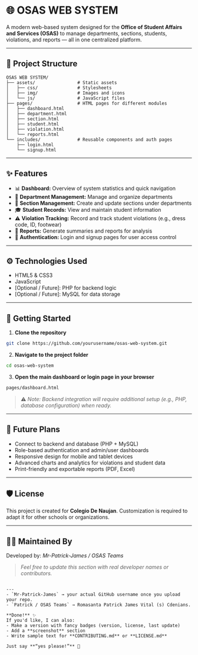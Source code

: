 # 🌐 OSAS WEB SYSTEM

A modern web-based system designed for the **Office of Student Affairs and Services (OSAS)** to manage departments, sections, students, violations, and reports — all in one centralized platform.

---

## 📁 Project Structure

```text
OSAS WEB SYSTEM/
├── assets/                # Static assets
│   ├── css/               # Stylesheets
│   ├── img/               # Images and icons
│   └── js/                # JavaScript files
├── pages/                 # HTML pages for different modules
│   ├── dashboard.html
│   ├── department.html
│   ├── section.html
│   ├── student.html
│   ├── violation.html
│   └── reports.html
└── includes/              # Reusable components and auth pages
    ├── login.html
    └── signup.html
````

---

## ✨ Features

* 📊 **Dashboard:** Overview of system statistics and quick navigation
* 🏢 **Department Management:** Manage and organize departments
* 📂 **Section Management:** Create and update sections under departments
* 🎓 **Student Records:** View and maintain student information
* ⚠️ **Violation Tracking:** Record and track student violations (e.g., dress code, ID, footwear)
* 📑 **Reports:** Generate summaries and reports for analysis
* 🔐 **Authentication:** Login and signup pages for user access control

---

## ⚙️ Technologies Used

* HTML5 & CSS3
* JavaScript
* \[Optional / Future]: PHP for backend logic
* \[Optional / Future]: MySQL for data storage

---

## 🚀 Getting Started

1. **Clone the repository**

```bash
git clone https://github.com/yourusername/osas-web-system.git
```

2. **Navigate to the project folder**

```bash
cd osas-web-system
```

3. **Open the main dashboard or login page in your browser**

```bash
pages/dashboard.html
```

> ⚠️ *Note: Backend integration will require additional setup (e.g., PHP, database configuration) when ready.*

---

## 📌 Future Plans

* Connect to backend and database (PHP + MySQL)
* Role-based authentication and admin/user dashboards
* Responsive design for mobile and tablet devices
* Advanced charts and analytics for violations and student data
* Print-friendly and exportable reports (PDF, Excel)

---

## 🛡 License

This project is created for **Colegio De Naujan**.
Customization is required to adapt it for other schools or organizations.

---

## 👨‍💻 Maintained By

Developed by: *Mr-Patrick-James / OSAS Teams*

> *Feel free to update this section with real developer names or contributors.*

```

---
- `Mr-Patrick-James` → your actual GitHub username once you upload your repo.
- `Patrick / OSAS Teams` → Romasanta Patrick James Vital (s) Cdenians.

**Done!** ✨  
If you'd like, I can also:
- Make a version with fancy badges (version, license, last update)
- Add a **screenshot** section
- Write sample text for **CONTRIBUTING.md** or **LICENSE.md**

Just say **“yes please!”** 🚀
```

